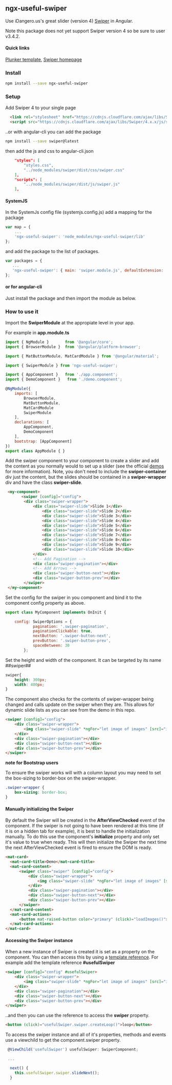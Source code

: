 ## ngx-useful-swiper

Use iDangero.us's great slider (version 4) [Swiper](http://idangero.us/swiper/#.V9C3w4VOLaI) in Angular.

Note this package does not yet support Swiper version 4 so be sure to user v3.4.2.

#### Quick links
[Plunker template](http://plnkr.co/edit/qM4jHG?p=preview), 
[Swiper homepage](http://idangero.us/swiper/#.WTiywWiGNhE)

### Install

```bash
npm install --save ngx-useful-swiper
```

### Setup

Add Swiper 4 to your single page

```html
  <link rel="stylesheet" href="https://cdnjs.cloudflare.com/ajax/libs/Swiper/4.x.x/css/swiper.min.css">
  <script src="https://cdnjs.cloudflare.com/ajax/libs/Swiper/4.x.x/js/swiper.min.js"></script>
```

..or with angular-cli you can add the package

```bash
npm install --save swiper@latest
```

then add the js and css to angular-cli.json

```json
    "styles": [
        "styles.css",
        "../node_modules/swiper/dist/css/swiper.css"        
    ],
    "scripts": [
        "../node_modules/swiper/dist/js/swiper.js"                
    ],
```

#### SystemJS

In the SystemJs config file (systemjs.config.js) add a mapping for the package

```javascript
var map = {
    ...
    'ngx-useful-swiper': 'node_modules/ngx-useful-swiper/lib'
};
```

and add the package to the list of packages.

 ```javascript
var packages = {
    ...
    'ngx-useful-swiper': { main: 'swiper.module.js', defaultExtension: 'js' }
};
```

#### or for angular-cli

Just install the package and then import the module as below.

### How to use it

Import the **SwiperModule** at the appropiate level in your app.

For example in **app.module.ts**

```javascript
import { NgModule }       from '@angular/core';
import { BrowserModule }  from '@angular/platform-browser';

import { MatButtonModule, MatCardModule } from '@angular/material';

import { SwiperModule } from 'ngx-useful-swiper';

import { AppComponent }   from './app.component';
import { DemoComponent }   from './demo.component';

@NgModule({
    imports: [
        BrowserModule,
        MatButtonModule,
        MatCardModule
        SwiperModule
    ],
    declarations: [
        AppComponent,
        DemoComponent
    ],
    bootstrap: [AppComponent]
})
export class AppModule { }
```

Add the swiper component to your component to create a slider and add the content as you normally would to set up a slider (see the official [demos](http://idangero.us/swiper/demos/#.V9C73YVOLaI) for more information).
Note, you don't need to include the **swiper-container** div just the content, but the slides should be contained in a **swiper-wrapper** div and have the class **swiper-slide**.

```html
 <my-component>
       <swiper [config]="config">
        <div class="swiper-wrapper">
            <div class="swiper-slide">Slide 1</div>
                <div class="swiper-slide">Slide 2</div>
                <div class="swiper-slide">Slide 3</div>
                <div class="swiper-slide">Slide 4</div>
                <div class="swiper-slide">Slide 5</div>
                <div class="swiper-slide">Slide 6</div>
                <div class="swiper-slide">Slide 7</div>
                <div class="swiper-slide">Slide 8</div>
                <div class="swiper-slide">Slide 9</div>
                <div class="swiper-slide">Slide 10</div>
            </div>
            <!-- Add Pagination -->
            <div class="swiper-pagination"></div>
            <!-- Add Arrows -->
            <div class="swiper-button-next"></div>
            <div class="swiper-button-prev"></div>
        </swiper>
 </my-component>
```

Set the config for the swiper in you component and bind it to the component config property as above.

```javascript
export class MyComponent implements OnInit {

    config: SwiperOptions = {
            pagination: '.swiper-pagination',
            paginationClickable: true,
            nextButton: '.swiper-button-next',
            prevButton: '.swiper-button-prev',
            spaceBetween: 30
        };
```

Set the height and width of the component. It can be targeted by its name ##swiper##

```css
swiper{
    height: 300px;
    width: 400px;
}
```

The component also checks for the contents of swiper-wrapper being changed and calls update on the swiper when they are. 
This allows for dynamic slide lists as you can see from the demo in this repo.

```html
<swiper [config]="config">
    <div class="swiper-wrapper">
        <img class="swiper-slide" *ngFor="let image of images" [src]="image">
    </div>
    <div class="swiper-pagination"></div>
    <div class="swiper-button-next"></div>
    <div class="swiper-button-prev"></div>
</swiper>
```

**note for Bootstrap users**

To ensure the swiper works will with a column layout you may need to set the box-sizing to border-box on the swiper-wrapper.

```css
.swiper-wrapper {
    box-sizing: border-box;
}
```

#### Manually initializing the Swiper

By default the Swiper will be created in the **AfterViewChecked** event of the component. If the swiper is not going to have been rendered at this time (if it is on a hidden tab for example), it is best to handle the initialization manually.
To do this use the component's **initialize** property and only set it's value to true when ready. This will then initialize the Swiper the next time the next AfterViewChecked event is fired to ensure the DOM is ready. 

```html
<mat-card>
  <mat-card-title>Demo</mat-card-title>
  <mat-card-content>
      <swiper class="swiper" [config]="config">
          <div class="swiper-wrapper">
              <img class="swiper-slide" *ngFor="let image of images" [src]="image">
          </div>
          <div class="swiper-pagination"></div>
          <div class="swiper-button-next"></div>
          <div class="swiper-button-prev"></div>
      </swiper>
  </mat-card-content>
  <mat-card-actions>
      <button mat-raised-button color="primary" (click)="loadImages()">load images</button>
  </mat-card-actions>
</mat-card>
```

#### Accessing the Swiper instance

When a new instance of Swiper is created it is set as a property on the component. You can then access this by using a [template reference](https://angular.io/docs/ts/latest/guide/template-syntax.html#!#ref-vars).
For example add the template reference **#usefulSwiper**

```html
<swiper [config]="config" #usefulSwiper>
    <div class="swiper-wrapper">
        <img class="swiper-slide" *ngFor="let image of images" [src]="image">
    </div>
    <div class="swiper-pagination"></div>
    <div class="swiper-button-next"></div>
    <div class="swiper-button-prev"></div>
</swiper>
```

..and then you can use the reference to access the **swiper** property.

```html
<button (click)="usefulSwiper.swiper.createLoop()">loop</button>
```

To access the swiper instance and all of it's properties, methods and events use a viewchild to get the component.swiper property.

```typescript
 @ViewChild('usefulSwiper') usefulSwiper: SwiperComponent;

 ...

  next() {
    this.usefulSwiper.swiper.slideNext();
  }
```
